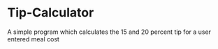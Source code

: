 # Tip-Calculator
A simple program which calculates the 15 and 20 percent tip for a user entered meal cost
